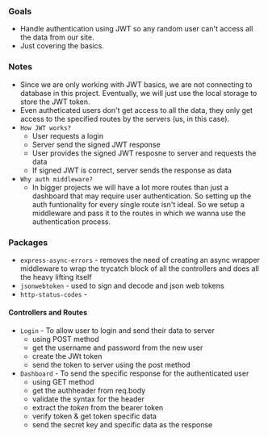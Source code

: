 ### Goals

- Handle authentication using JWT so any random user can't access all the data from our site.
- Just covering the basics.

### Notes

- Since we are only working with JWT basics, we are not connecting to database in this project. Eventually, we will just use the local storage to store the JWT token.
- Even autheticated users don't get access to all the data, they only get access to the specified routes by the servers (us, in this case).
- `How JWT works?`
  - User requests a login
  - Server send the signed JWT response
  - User provides the signed JWT resposne to server and requests the data
  - If signed JWT is correct, server sends the response as data
- `Why auth middleware?`
  - In bigger projects we will have a lot more routes than just a dashboard that may require user authentication. So setting up the auth funtionality for every single route isn't ideal. So we setup a middleware and pass it to the routes in which we wanna use the authentication process.

### Packages

- `express-async-errors` - removes the need of creating an async wrapper middleware to wrap the trycatch block of all the controllers and does all the heavy lifting itself
- `jsonwebtoken` - used to sign and decode and json web tokens
- `http-status-codes` -

#### Controllers and Routes

- `Login` - To allow user to login and send their data to server
  - using POST method
  - get the username and password from the new user
  - create the JWt token
  - send the token to server using the post method
- `Dashboard` - To send the specific response for the authenticated user
  - using GET method
  - get the authheader from req.body
  - validate the syntax for the header
  - extract the _token_ from the bearer token
  - verify token & get token specific data
  - send the secret key and specific data as the response
